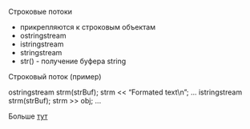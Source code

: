 Строковые потоки 
- прикрепляются к строковым объектам 
- ostringstream 
- istringstream
- stringstream 
- str() - получение буфера string

Строковый поток (пример)

ostringstream strm(strBuf);
strm << “Formated text\n”;
... 
istringstream strm(strBuf); 
strm >> obj; 
...


Больше [тут](ввод%20и%20вывод,%20стандартная%20библиотека)